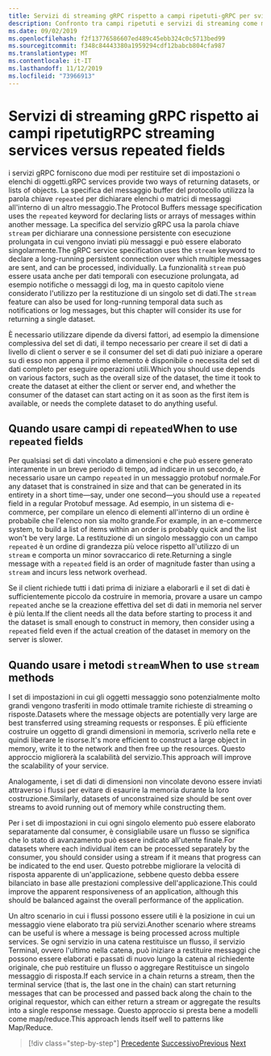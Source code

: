 ```yaml
---
title: Servizi di streaming gRPC rispetto a campi ripetuti-gRPC per sviluppatori WCF
description: Confronto tra campi ripetuti e servizi di streaming come modalità di passaggio di raccolte di dati con gRPC.
ms.date: 09/02/2019
ms.openlocfilehash: f2f13776586607ed489c45ebb324c0c5713bed99
ms.sourcegitcommit: f348c84443380a1959294cdf12babcb804cfa987
ms.translationtype: MT
ms.contentlocale: it-IT
ms.lasthandoff: 11/12/2019
ms.locfileid: "73966913"
---
```

# <a name="grpc-streaming-services-versus-repeated-fields"></a><span data-ttu-id="08f3f-103">Servizi di streaming gRPC rispetto ai campi ripetuti</span><span class="sxs-lookup"><span data-stu-id="08f3f-103">gRPC streaming services versus repeated fields</span></span>

<span data-ttu-id="08f3f-104">i servizi gRPC forniscono due modi per restituire set di impostazioni o elenchi di oggetti.</span><span class="sxs-lookup"><span data-stu-id="08f3f-104">gRPC services provide two ways of returning datasets, or lists of objects.</span></span> <span data-ttu-id="08f3f-105">La specifica del messaggio buffer del protocollo utilizza la parola chiave `repeated` per dichiarare elenchi o matrici di messaggi all'interno di un altro messaggio.</span><span class="sxs-lookup"><span data-stu-id="08f3f-105">The Protocol Buffers message specification uses the `repeated` keyword for declaring lists or arrays of messages within another message.</span></span> <span data-ttu-id="08f3f-106">La specifica del servizio gRPC usa la parola chiave `stream` per dichiarare una connessione persistente con esecuzione prolungata in cui vengono inviati più messaggi e può essere elaborato singolarmente.</span><span class="sxs-lookup"><span data-stu-id="08f3f-106">The gRPC service specification uses the `stream` keyword to declare a long-running persistent connection over which multiple messages are sent, and can be processed, individually.</span></span> <span data-ttu-id="08f3f-107">La funzionalità `stream` può essere usata anche per dati temporali con esecuzione prolungata, ad esempio notifiche o messaggi di log, ma in questo capitolo viene considerato l'utilizzo per la restituzione di un singolo set di dati.</span><span class="sxs-lookup"><span data-stu-id="08f3f-107">The `stream` feature can also be used for long-running temporal data such as notifications or log messages, but this chapter will consider its use for returning a single dataset.</span></span>

<span data-ttu-id="08f3f-108">È necessario utilizzare dipende da diversi fattori, ad esempio la dimensione complessiva del set di dati, il tempo necessario per creare il set di dati a livello di client o server e se il consumer del set di dati può iniziare a operare su di esso non appena il primo elemento è disponibile o necessita del set di dati completo per eseguire operazioni utili.</span><span class="sxs-lookup"><span data-stu-id="08f3f-108">Which you should use depends on various factors, such as the overall size of the dataset, the time it took to create the dataset at either the client or server end, and whether the consumer of the dataset can start acting on it as soon as the first item is available, or needs the complete dataset to do anything useful.</span></span>

## <a name="when-to-use-repeated-fields"></a><span data-ttu-id="08f3f-109">Quando usare campi di `repeated`</span><span class="sxs-lookup"><span data-stu-id="08f3f-109">When to use `repeated` fields</span></span>

<span data-ttu-id="08f3f-110">Per qualsiasi set di dati vincolato a dimensioni e che può essere generato interamente in un breve periodo di tempo, ad indicare in un secondo, è necessario usare un campo `repeated` in un messaggio protobuf normale.</span><span class="sxs-lookup"><span data-stu-id="08f3f-110">For any dataset that is constrained in size and that can be generated in its entirety in a short time—say, under one second—you should use a `repeated` field in a regular Protobuf message.</span></span> <span data-ttu-id="08f3f-111">Ad esempio, in un sistema di e-commerce, per compilare un elenco di elementi all'interno di un ordine è probabile che l'elenco non sia molto grande.</span><span class="sxs-lookup"><span data-stu-id="08f3f-111">For example, in an e-commerce system, to build a list of items within an order is probably quick and the list won't be very large.</span></span> <span data-ttu-id="08f3f-112">La restituzione di un singolo messaggio con un campo `repeated` è un ordine di grandezza più veloce rispetto all'utilizzo di un `stream` e comporta un minor sovraccarico di rete.</span><span class="sxs-lookup"><span data-stu-id="08f3f-112">Returning a single message with a `repeated` field is an order of magnitude faster than using a `stream` and incurs less network overhead.</span></span>

<span data-ttu-id="08f3f-113">Se il client richiede tutti i dati prima di iniziare a elaborarli e il set di dati è sufficientemente piccolo da costruire in memoria, provare a usare un campo `repeated` anche se la creazione effettiva del set di dati in memoria nel server è più lenta.</span><span class="sxs-lookup"><span data-stu-id="08f3f-113">If the client needs all the data before starting to process it and the dataset is small enough to construct in memory, then consider using a `repeated` field even if the actual creation of the dataset in memory on the server is slower.</span></span>

## <a name="when-to-use-stream-methods"></a><span data-ttu-id="08f3f-114">Quando usare i metodi `stream`</span><span class="sxs-lookup"><span data-stu-id="08f3f-114">When to use `stream` methods</span></span>

<span data-ttu-id="08f3f-115">I set di impostazioni in cui gli oggetti messaggio sono potenzialmente molto grandi vengono trasferiti in modo ottimale tramite richieste di streaming o risposte.</span><span class="sxs-lookup"><span data-stu-id="08f3f-115">Datasets where the message objects are potentially very large are best transferred using streaming requests or responses.</span></span> <span data-ttu-id="08f3f-116">È più efficiente costruire un oggetto di grandi dimensioni in memoria, scriverlo nella rete e quindi liberare le risorse.</span><span class="sxs-lookup"><span data-stu-id="08f3f-116">It's more efficient to construct a large object in memory, write it to the network and then free up the resources.</span></span> <span data-ttu-id="08f3f-117">Questo approccio migliorerà la scalabilità del servizio.</span><span class="sxs-lookup"><span data-stu-id="08f3f-117">This approach will improve the scalability of your service.</span></span>

<span data-ttu-id="08f3f-118">Analogamente, i set di dati di dimensioni non vincolate devono essere inviati attraverso i flussi per evitare di esaurire la memoria durante la loro costruzione.</span><span class="sxs-lookup"><span data-stu-id="08f3f-118">Similarly, datasets of unconstrained size should be sent over streams to avoid running out of memory while constructing them.</span></span>

<span data-ttu-id="08f3f-119">Per i set di impostazioni in cui ogni singolo elemento può essere elaborato separatamente dal consumer, è consigliabile usare un flusso se significa che lo stato di avanzamento può essere indicato all'utente finale.</span><span class="sxs-lookup"><span data-stu-id="08f3f-119">For datasets where each individual item can be processed separately by the consumer, you should consider using a stream if it means that progress can be indicated to the end user.</span></span> <span data-ttu-id="08f3f-120">Questo potrebbe migliorare la velocità di risposta apparente di un'applicazione, sebbene questo debba essere bilanciato in base alle prestazioni complessive dell'applicazione.</span><span class="sxs-lookup"><span data-stu-id="08f3f-120">This could improve the apparent responsiveness of an application, although this should be balanced against the overall performance of the application.</span></span>

<span data-ttu-id="08f3f-121">Un altro scenario in cui i flussi possono essere utili è la posizione in cui un messaggio viene elaborato tra più servizi.</span><span class="sxs-lookup"><span data-stu-id="08f3f-121">Another scenario where streams can be useful is where a message is being processed across multiple services.</span></span> <span data-ttu-id="08f3f-122">Se ogni servizio in una catena restituisce un flusso, il servizio Terminal, ovvero l'ultimo nella catena, può iniziare a restituire messaggi che possono essere elaborati e passati di nuovo lungo la catena al richiedente originale, che può restituire un flusso o aggregare Restituisce un singolo messaggio di risposta.</span><span class="sxs-lookup"><span data-stu-id="08f3f-122">If each service in a chain returns a stream, then the terminal service (that is, the last one in the chain) can start returning messages that can be processed and passed back along the chain to the original requestor, which can either return a stream or aggregate the results into a single response message.</span></span> <span data-ttu-id="08f3f-123">Questo approccio si presta bene a modelli come map/reduce.</span><span class="sxs-lookup"><span data-stu-id="08f3f-123">This approach lends itself well to patterns like Map/Reduce.</span></span>

>[!div class="step-by-step"]
><span data-ttu-id="08f3f-124">[Precedente](migrate-duplex-services.md)
>[Successivo](client-libraries.md)</span><span class="sxs-lookup"><span data-stu-id="08f3f-124">[Previous](migrate-duplex-services.md)
[Next](client-libraries.md)</span></span>

